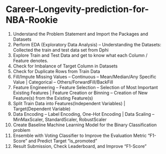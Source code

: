 # Career-Longevity-prediction-for-NBA-Rookie

1. Understand the Problem Statement and Import the Packages and Datasets
2. Perform EDA (Exploratory Data Analysis) – Understanding the Datasets:
    Collected the train and test data set from Dphi
3. Explore Train and Test Data and get to know what each Column / Feature denotes. 
4. Check for Imbalance of Target Column in Datasets
5. Check for Duplicate Rows from Train Data
6. Fill/Impute Missing Values – Continuous – Mean/Median/Any Specific Value | Categorical – Others/ForwardFill/BackFill
7. Feature Engineering – Feature Selection – Selection of Most Important Existing Features | Feature Creation or Binning  – Creation of New Feature(s) from the Existing Feature(s)
8. Split Train Data into Features(Independent Variables) | Target(Dependent Variable)
9. Data Encoding – Label Encoding, One-Hot Encoding | Data Scaling – MinMaxScaler, StandardScaler, RobustScaler
10. Create Baseline Machine Learning Model for the Binary Classification problem
11. Ensemble with Voting Classifier to Improve the Evaluation Metric “F1-Score” and Predict Target “is_promoted”
12. Result Submission, Check Leaderboard, and Improve “F1-Score”
